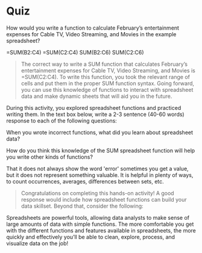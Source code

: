 # Quiz
How would you write a function to calculate February’s entertainment expenses for Cable TV, Video Streaming, and Movies in the example spreadsheet?

=SUM(B2:C4)
=SUM(C2:C4)
SUM(B2:C6)
SUM(C2:C6)

> The correct way to write a SUM function that calculates February’s entertainment expenses for Cable TV, Video Streaming, and Movies is =SUM(C2:C4). To write this function, you took the relevant range of cells and put them in the proper SUM function syntax. Going forward, you can use this knowledge of functions to interact with spreadsheet data and make dynamic sheets that will aid you in the future.


During this activity, you explored spreadsheet functions and practiced writing them. In the text box below, write a 2-3 sentence (40-60 words) response to each of the following questions:

When you wrote incorrect functions, what did you learn about spreadsheet data?

How do you think this knowledge of the SUM spreadsheet function will help you write other kinds of functions?

That it does not always show the word 'error' sometimes you get a value, but it does not represent something valuable.
It is helpful in plenty of ways, to count occurrences, averages, differences between sets, etc.
 
> Congratulations on completing this hands-on activity! A good response would include how spreadsheet functions can build your data skillset. Beyond that, consider the following:

Spreadsheets are powerful tools, allowing data analysts to make sense of large amounts of data with simple functions. The more comfortable you get with the different functions and features available in spreadsheets, the more quickly and effectively you’ll be able to clean, explore, process, and visualize data on the job!

 

